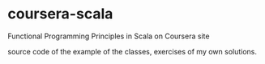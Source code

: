 coursera-scala
==============

Functional Programming Principles in Scala on Coursera site

source code of the example of the classes, exercises of my own solutions.
